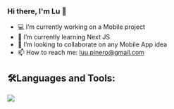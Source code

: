 
### Hi there, I'm Lu 👋

- 💻 I’m currently working on a Mobile project
- 🌱 I’m currently learning Next JS
- 👯 I’m looking to collaborate on any Mobile App idea
- 📫 How to reach me: luu.pinero@gmail.com


## 🛠️Languages and Tools:

<p align="left">
  <a href="https://skillicons.dev">
    <img src="https://skillicons.dev/icons?i=js,ts,nodejs,react,redux,java,kotlin,mysql,php,vscode,git,github,postman,linux,apple" />
  </a>
</p>



 
 
